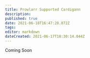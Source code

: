 ```yaml
---
title: Prowlarr Supported Cardigann
description: 
published: true
date: 2021-06-18T16:47:28.872Z
tags: 
editor: markdown
dateCreated: 2021-06-17T18:30:14.044Z
---
```


Coming Soon
